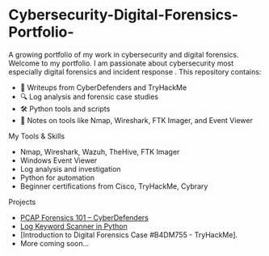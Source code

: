 # Cybersecurity-Digital-Forensics-Portfolio-
A growing portfolio of my work in cybersecurity and digital forensics.
Welcome to my portfolio. I am passionate about cybersecurity most especially digital forensics and incident response . This repository contains:

- 🧪 Writeups from CyberDefenders and TryHackMe
- 🔍 Log analysis and forensic case studies
- 🛠️ Python tools and scripts
- 🔗 Notes on tools like Nmap, Wireshark, FTK Imager, and Event Viewer

 My Tools & Skills
- Nmap, Wireshark, Wazuh, TheHive, FTK Imager
- Windows Event Viewer
- Log analysis and investigation
- Python for automation
- Beginner certifications from Cisco, TryHackMe, Cybrary

 Projects
- [PCAP Forensics 101 – CyberDefenders](#)
- [Log Keyword Scanner in Python](#)
- [Introduction to Digital Forensics Case #B4DM755 - TryHackMe].
- More coming soon...
